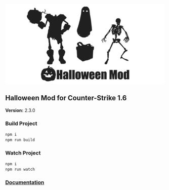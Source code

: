 <p align="center">
  <img src="./logo.png">
</p>

## Halloween Mod for Counter-Strike 1.6
__Version:__ 2.3.0

### Build Project

```bash
npm i
npm run build
```

### Watch Project

```bash
npm i
npm run watch
```

### [Documentation](./doc/pages/index.md)